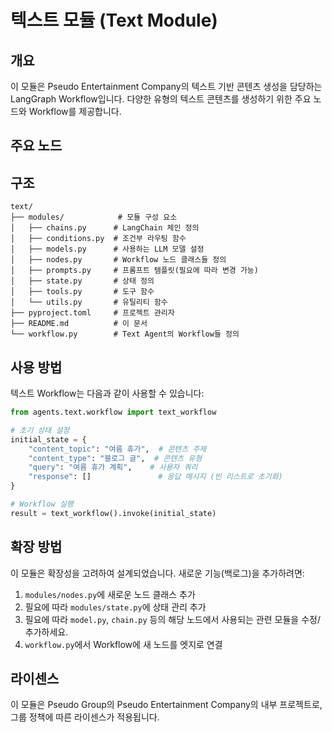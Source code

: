 # 텍스트 모듈 (Text Module)

## 개요

이 모듈은 Pseudo Entertainment Company의 텍스트 기반 콘텐츠 생성을 담당하는 LangGraph Workflow입니다. 다양한 유형의 텍스트 콘텐츠를 생성하기 위한 주요 노드와 Workflow를 제공합니다.

## 주요 노드

<!-- 노드에 대한 설명을 추가해주세요. -->

## 구조

```
text/
├── modules/            # 모듈 구성 요소
│   ├── chains.py      # LangChain 체인 정의
│   ├── conditions.py  # 조건부 라우팅 함수
│   ├── models.py      # 사용하는 LLM 모델 설정
│   ├── nodes.py       # Workflow 노드 클래스들 정의
│   ├── prompts.py     # 프롬프트 템플릿(필요에 따라 변경 가능)
│   ├── state.py       # 상태 정의
│   ├── tools.py       # 도구 함수
│   └── utils.py       # 유틸리티 함수
├── pyproject.toml     # 프로젝트 관리자
├── README.md          # 이 문서
└── workflow.py        # Text Agent의 Workflow들 정의
```

## 사용 방법

텍스트 Workflow는 다음과 같이 사용할 수 있습니다:

```python
from agents.text.workflow import text_workflow

# 초기 상태 설정
initial_state = {
    "content_topic": "여름 휴가",  # 콘텐츠 주제
    "content_type": "블로그 글",  # 콘텐츠 유형
    "query": "여름 휴가 계획",    # 사용자 쿼리
    "response": []               # 응답 메시지 (빈 리스트로 초기화)
}

# Workflow 실행
result = text_workflow().invoke(initial_state)
```

## 확장 방법

이 모듈은 확장성을 고려하여 설계되었습니다. 새로운 기능(백로그)을 추가하려면:

1. `modules/nodes.py`에 새로운 노드 클래스 추가
2. 필요에 따라 `modules/state.py`에 상태 관리 추가
3. 필요에 따라 `model.py`, `chain.py` 등의 해당 노드에서 사용되는 관련 모듈을 수정/추가하세요.
4. `workflow.py`에서 Workflow에 새 노드를 엣지로 연결

## 라이센스

이 모듈은 Pseudo Group의 Pseudo Entertainment Company의 내부 프로젝트로, 그룹 정책에 따른 라이센스가 적용됩니다.